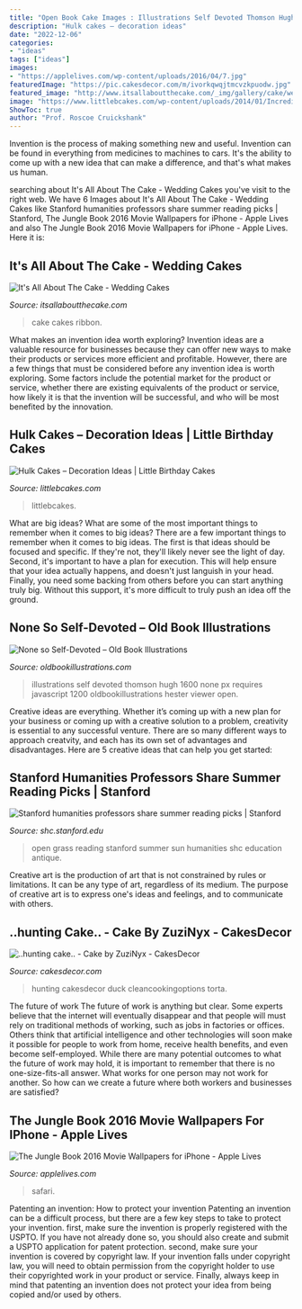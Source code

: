 ```yaml
---
title: "Open Book Cake Images : Illustrations Self Devoted Thomson Hugh 1600 None Px Requires Javascript 1200 Oldbookillustrations Hester Viewer Open"
description: "Hulk cakes – decoration ideas"
date: "2022-12-06"
categories:
- "ideas"
tags: ["ideas"]
images:
- "https://applelives.com/wp-content/uploads/2016/04/7.jpg"
featuredImage: "https://pic.cakesdecor.com/m/ivorkqwqjtmcvzkpuodw.jpg"
featured_image: "http://www.itsallaboutthecake.com/_img/gallery/cake/wedding/wedding-cake-01.jpg"
image: "https://www.littlebcakes.com/wp-content/uploads/2014/01/Incredible-Hulk-Cake-Pan.jpg"
ShowToc: true
author: "Prof. Roscoe Cruickshank"
---
```



Invention is the process of making something new and useful. Invention can be found in everything from medicines to machines to cars. It's the ability to come up with a new idea that can make a difference, and that's what makes us human.

	

		
searching about It&#039;s All About The Cake - Wedding Cakes you've visit to the right web. We have 6 Images about It&#039;s All About The Cake - Wedding Cakes like Stanford humanities professors share summer reading picks | Stanford, The Jungle Book 2016 Movie Wallpapers for iPhone - Apple Lives and also The Jungle Book 2016 Movie Wallpapers for iPhone - Apple Lives. Here it is:
		
    
## It&#039;s All About The Cake - Wedding Cakes

<img loading=lazy src="http://www.itsallaboutthecake.com/_img/gallery/cake/wedding/wedding-cake-01.jpg" onerror="this.onerror=null;this.src='https://tse3.mm.bing.net/th?id=OIP.89Xdmsu8j4ckKemWMh_c9AHaLH&amp;pid=15.1';" alt="It&#039;s All About The Cake - Wedding Cakes">

_Source: itsallaboutthecake.com_

>cake cakes ribbon. 

	

What makes an invention idea worth exploring?
Invention ideas are a valuable resource for businesses because they can offer new ways to make their products or services more efficient and profitable. However, there are a few things that must be considered before any invention idea is worth exploring. 
Some factors include the potential market for the product or service, whether there are existing equivalents of the product or service, how likely it is that the invention will be successful, and who will be most benefited by the innovation.

    
## Hulk Cakes – Decoration Ideas | Little Birthday Cakes

<img loading=lazy src="https://www.littlebcakes.com/wp-content/uploads/2014/01/Incredible-Hulk-Cake-Pan.jpg" onerror="this.onerror=null;this.src='https://tse2.mm.bing.net/th?id=OIP.GWvASarsAEoiCNu2ogTw8gHaLN&amp;pid=15.1';" alt="Hulk Cakes – Decoration Ideas | Little Birthday Cakes">

_Source: littlebcakes.com_

>littlebcakes. 

	

What are big ideas? What are some of the most important things to remember when it comes to big ideas?
There are a few important things to remember when it comes to big ideas. The first is that ideas should be focused and specific. If they're not, they'll likely never see the light of day. Second, it's important to have a plan for execution. This will help ensure that your idea actually happens, and doesn't just languish in your head. Finally, you need some backing from others before you can start anything truly big. Without this support, it's more difficult to truly push an idea off the ground.

    
## None So Self-Devoted – Old Book Illustrations

<img loading=lazy src="https://www.oldbookillustrations.com/wp-content/high-res/n-d-1920/self-devoted-hester-864.jpg" onerror="this.onerror=null;this.src='https://tse4.mm.bing.net/th?id=OIP.hjVQRDyn1Q5QTc0KWvbwNAHaJ3&amp;pid=15.1';" alt="None so Self-Devoted – Old Book Illustrations">

_Source: oldbookillustrations.com_

>illustrations self devoted thomson hugh 1600 none px requires javascript 1200 oldbookillustrations hester viewer open. 

	

Creative ideas are everything. Whether it’s coming up with a new plan for your business or coming up with a creative solution to a problem, creativity is essential to any successful venture. There are so many different ways to approach creatvity, and each has its own set of advantages and disadvantages. Here are 5 creative ideas that can help you get started: 

    
## Stanford Humanities Professors Share Summer Reading Picks | Stanford

<img loading=lazy src="https://shc.stanford.edu/sites/default/files/news/062415_shc_summer_reading.jpg" onerror="this.onerror=null;this.src='https://tse4.mm.bing.net/th?id=OIP.r7qyw3yLbgBDS7-sqsFN_wHaE7&amp;pid=15.1';" alt="Stanford humanities professors share summer reading picks | Stanford">

_Source: shc.stanford.edu_

>open grass reading stanford summer sun humanities shc education antique. 

	

Creative art is the production of art that is not constrained by rules or limitations. It can be any type of art, regardless of its medium. The purpose of creative art is to express one's ideas and feelings, and to communicate with others.

    
## ..hunting Cake.. - Cake By ZuziNyx - CakesDecor

<img loading=lazy src="https://pic.cakesdecor.com/m/ivorkqwqjtmcvzkpuodw.jpg" onerror="this.onerror=null;this.src='https://tse1.mm.bing.net/th?id=OIP.xIPvbLYbUGfbz3LHAWB0EAHaMR&amp;pid=15.1';" alt="..hunting cake.. - Cake by ZuziNyx - CakesDecor">

_Source: cakesdecor.com_

>hunting cakesdecor duck cleancookingoptions torta. 

	

The future of work
The future of work is anything but clear. Some experts believe that the internet will eventually disappear and that people will must rely on traditional methods of working, such as jobs in factories or offices. Others think that artificial intelligence and other technologies will soon make it possible for people to work from home, receive health benefits, and even become self-employed. While there are many potential outcomes to what the future of work may hold, it is important to remember that there is no one-size-fits-all answer. What works for one person may not work for another. So how can we create a future where both workers and businesses are satisfied?

    
## The Jungle Book 2016 Movie Wallpapers For IPhone - Apple Lives

<img loading=lazy src="https://applelives.com/wp-content/uploads/2016/04/7.jpg" onerror="this.onerror=null;this.src='https://tse3.mm.bing.net/th?id=OIP.vI71iw43GJffMp-3M_81UgHaNK&amp;pid=15.1';" alt="The Jungle Book 2016 Movie Wallpapers for iPhone - Apple Lives">

_Source: applelives.com_

>safari. 

	

Patenting an invention: How to protect your invention
Patenting an invention can be a difficult process, but there are a few key steps to take to protect your invention. first, make sure the invention is properly registered with the USPTO. If you have not already done so, you should also create and submit a USPTO application for patent protection. second, make sure your invention is covered by copyright law. If your invention falls under copyright law, you will need to obtain permission from the copyright holder to use their copyrighted work in your product or service. Finally, always keep in mind that patenting an invention does not protect your idea from being copied and/or used by others.


